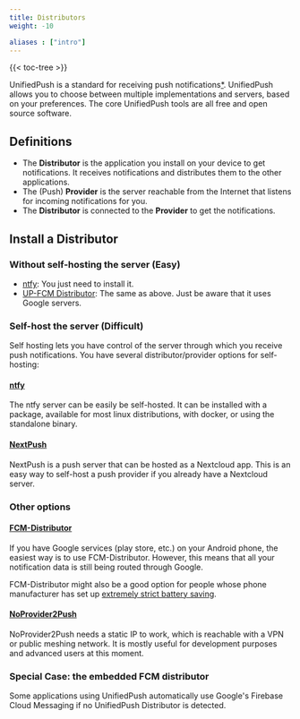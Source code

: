 ```yaml
---
title: Distributors
weight: -10

aliases : ["intro"]
---
```


{{< toc-tree >}}

UnifiedPush is a standard for receiving push notifications[*](/users/faq/#what-are-push-notifications).
UnifiedPush allows you to choose between multiple implementations and servers, based on your preferences. The core UnifiedPush tools are all free and open source software.

## Definitions
* The **Distributor** is the application you install on your device to get notifications. It receives notifications and distributes them to the other applications.
* The (Push) **Provider** is the server reachable from the Internet that listens for incoming notifications for you.
* The **Distributor** is connected to the **Provider** to get the notifications.

## Install a Distributor

### Without self-hosting the server (Easy)

* [ntfy](/users/distributors/ntfy): You just need to install it.
* [UP-FCM Distributor](/user/distributors/fcm): The same as above. Just be aware that it uses Google servers.

### Self-host the server (Difficult)

Self hosting lets you have control of the server through which you receive push notifications. You have several distributor/provider options for self-hosting:

#### [ntfy](/users/distributors/ntfy)

The ntfy server can be easily be self-hosted. It can be installed with a package, available for most linux distributions, with docker, or using the standalone binary.

#### [NextPush](/users/distributors/nextpush)

NextPush is a push server that can be hosted as a Nextcloud app. This is an easy way to self-host a push provider if you already have a Nextcloud server.

### Other options

#### [FCM-Distributor](/users/distributors/fcm)

If you have Google services (play store, etc.) on your Android phone, the easiest way is to use FCM-Distributor. However, this means that all your notification data is still being routed through Google.

FCM-Distributor might also be a good option for people whose phone manufacturer has set up [extremely strict battery saving](https://dontkillmyapp.com/).

#### [NoProvider2Push](/users/distributors/np2p)

NoProvider2Push needs a static IP to work, which is reachable with a VPN or public meshing network. It is mostly useful for development purposes and advanced users at this moment.

### Special Case: the embedded FCM distributor

Some applications using UnifiedPush automatically use Google's Firebase Cloud Messaging if no UnifiedPush Distributor is detected.

